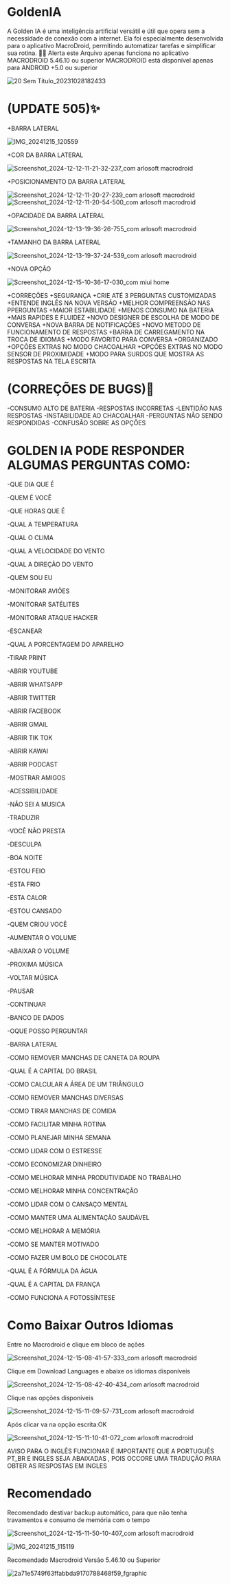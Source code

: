 # GoldenIA
A Golden IA é uma inteligência artificial versátil e útil que opera sem a necessidade de conexão com a internet. Ela foi especialmente desenvolvida para o aplicativo MacroDroid, permitindo automatizar tarefas e simplificar sua rotina. 🤖📱
Alerta este Arquivo apenas funciona no aplicativo MACRODROID 5.46.10 ou superior
MACRODROID está disponível apenas para ANDROID +5.0 ou superior

![20 Sem Título_20231028182433](https://github.com/user-attachments/assets/d4d19843-60ec-44ad-9dd2-78972a9fc67f)

# (UPDATE 505)✨

+BARRA LATERAL

![IMG_20241215_120559](https://github.com/user-attachments/assets/7a506e7b-a61b-426a-8123-744e1cc49ecd)

+COR DA BARRA LATERAL

![Screenshot_2024-12-12-11-21-32-237_com arlosoft macrodroid](https://github.com/user-attachments/assets/349c895f-8dc5-41a8-878a-6f361861812a)

+POSICIONAMENTO DA BARRA LATERAL

![Screenshot_2024-12-12-11-20-27-239_com arlosoft macrodroid](https://github.com/user-attachments/assets/acc7b067-7ce5-4b1d-bac6-82e1eb34b257)
![Screenshot_2024-12-12-11-20-54-500_com arlosoft macrodroid](https://github.com/user-attachments/assets/c5a068a9-a71b-4c6b-b512-c1d691d07481)

+OPACIDADE DA BARRA LATERAL

![Screenshot_2024-12-13-19-36-26-755_com arlosoft macrodroid](https://github.com/user-attachments/assets/a0e912c2-6763-4f43-a19c-a5c8b16faa36)

+TAMANHO DA BARRA LATERAL

![Screenshot_2024-12-13-19-37-24-539_com arlosoft macrodroid](https://github.com/user-attachments/assets/2cd00bd7-57f0-4680-9062-3a6f972098b1)

+NOVA OPÇÃO

![Screenshot_2024-12-15-10-36-17-030_com miui home](https://github.com/user-attachments/assets/afb36368-a4c0-45f8-b1bd-46788fd5e74a)

+CORREÇÕES 
+SEGURANÇA
+CRIE ATÉ 3 PERGUNTAS CUSTOMIZADAS
+ENTENDE INGLÊS NA NOVA VERSÃO 
+MELHOR COMPREENSÃO NAS PPERGUNTAS
+MAIOR ESTABILIDADE
+MENOS CONSUMO NA BATERIA
+MAIS RAPIDES E FLUIDEZ
+NOVO DESIGNER DE ESCOLHA DE MODO DE CONVERSA
+NOVA BARRA DE NOTIFICAÇÕES
+NOVO METODO DE FUNCIONAMENTO DE RESPOSTAS
+BARRA DE CARREGAMENTO NA TROCA DE IDIOMAS
+MODO FAVORITO PARA CONVERSA
+ORGANIZADO
+OPÇÕES EXTRAS NO MODO CHACOALHAR
+OPÇÕES EXTRAS NO MODO SENSOR DE PROXIMIDADE
+MODO PARA SURDOS QUE MOSTRA AS RESPOSTAS NA TELA ESCRITA

# (CORREÇÕES DE BUGS)👾

-CONSUMO ALTO DE BATERIA
-RESPOSTAS INCORRETAS
-LENTIDÃO NAS RESPOSTAS 
-INSTABILIDADE AO CHACOALHAR 
-PERGUNTAS NÃO SENDO RESPONDIDAS
-CONFUSÃO SOBRE AS OPÇÕES

# GOLDEN IA PODE RESPONDER ALGUMAS PERGUNTAS COMO:

-QUE DIA QUE É 

-QUEM É VOCÊ 

-QUE HORAS QUE É

-QUAL A TEMPERATURA 

-QUAL O CLIMA

-QUAL A VELOCIDADE DO VENTO 

-QUAL A DIREÇÃO DO VENTO

-QUEM SOU EU

-MONITORAR AVIÕES 

-MONITORAR SATÉLITES 

-MONITORAR ATAQUE HACKER

-ESCANEAR

-QUAL A PORCENTAGEM DO APARELHO

-TIRAR PRINT

-ABRIR YOUTUBE 

-ABRIR WHATSAPP 

-ABRIR TWITTER 

-ABRIR FACEBOOK

-ABRIR GMAIL

-ABRIR TIK TOK

-ABRIR KAWAI

-ABRIR PODCAST

-MOSTRAR AMIGOS

-ACESSIBILIDADE 

-NÃO SEI A MUSICA 

-TRADUZIR

-VOCÊ NÃO PRESTA

-DESCULPA

-BOA NOITE

-ESTOU FEIO

-ESTA FRIO

-ESTA CALOR

-ESTOU CANSADO

-QUEM CRIOU VOCÊ 

-AUMENTAR O VOLUME

-ABAIXAR O VOLUME

-PROXIMA MÚSICA 

-VOLTAR MÚSICA 

-PAUSAR

-CONTINUAR

-BANCO DE DADOS

-OQUE POSSO PERGUNTAR

-BARRA LATERAL

-COMO REMOVER MANCHAS DE CANETA DA ROUPA

-QUAL É A CAPITAL DO BRASIL

-COMO CALCULAR A ÁREA DE UM TRIÂNGULO

-COMO REMOVER MANCHAS DIVERSAS

-COMO TIRAR MANCHAS DE COMIDA

-COMO FACILITAR MINHA ROTINA

-COMO PLANEJAR MINHA SEMANA

-COMO LIDAR COM O ESTRESSE

-COMO ECONOMIZAR DINHEIRO

-COMO MELHORAR MINHA PRODUTIVIDADE NO TRABALHO

-COMO MELHORAR MINHA CONCENTRAÇÃO

-COMO LIDAR COM O CANSAÇO MENTAL

-COMO MANTER UMA ALIMENTAÇÃO SAUDÁVEL

-COMO MELHORAR A MEMÓRIA

-COMO SE MANTER MOTIVADO

-COMO FAZER UM BOLO DE CHOCOLATE

-QUAL É A FÓRMULA DA ÁGUA

-QUAL É A CAPITAL DA FRANÇA

-COMO FUNCIONA A FOTOSSÍNTESE

# Como Baixar Outros Idiomas

Entre no Macrodroid e clique em bloco de ações

![Screenshot_2024-12-15-08-41-57-333_com arlosoft macrodroid](https://github.com/user-attachments/assets/82fd0bd4-90c5-4bbf-a89a-95f20d2738a2)

Clique em Download Languages e abaixe os idiomas disponíveis

![Screenshot_2024-12-15-08-42-40-434_com arlosoft macrodroid](https://github.com/user-attachments/assets/f553d664-6f7e-4af1-aa3b-e7726225a2d5)

Clique nas opções disponíveis

![Screenshot_2024-12-15-11-09-57-731_com arlosoft macrodroid](https://github.com/user-attachments/assets/36440ebb-890a-4487-b936-195cfd734fcb)

Após clicar va na opção escrita:OK

![Screenshot_2024-12-15-11-10-41-072_com arlosoft macrodroid](https://github.com/user-attachments/assets/8660b085-6daf-434f-aa9b-a2b2e6b7697f)

AVISO PARA O INGLÊS FUNCIONAR É IMPORTANTE QUE A PORTUGUÊS PT_BR E INGLES SEJA ABAIXADAS , POIS OCCORE UMA TRADUÇÃO PARA OBTER AS RESPOSTAS EM INGLES 

# Recomendado 
Recomendado destivar backup automático, para que não tenha travamentos e consumo de memória com o tempo

![Screenshot_2024-12-15-11-50-10-407_com arlosoft macrodroid](https://github.com/user-attachments/assets/48e8a959-cdb8-430f-bde4-d1b1abcec6ba)

![IMG_20241215_115119](https://github.com/user-attachments/assets/52f30ab0-0bab-4180-85be-0862f7819cb4)

Recomendado Macrodroid Versão 5.46.10 ou Superior 

![2a71e5749f63ffabbda9170788468f59_fgraphic](https://github.com/user-attachments/assets/371e1747-9b4c-4b99-8db8-0f66f35a1fc2)
